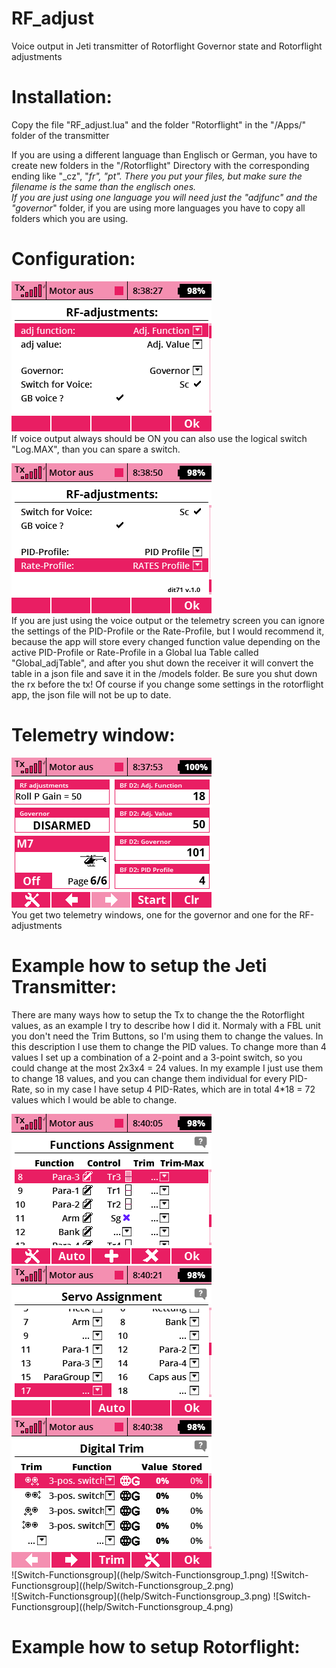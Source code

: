 # RF_adjust
Voice output in Jeti transmitter of Rotorflight Governor state and Rotorflight adjustments  

# Installation:      
Copy the file "RF_adjust.lua" and the folder "Rotorflight" in the "/Apps/" folder of the transmitter   

If you are using a different language than Englisch or German, you have to create new folders in the "/Rotorflight" Directory with the corresponding ending like "_cz", "_fr", "_pt".
There you put your files, but make sure the filename is the same than the englisch ones.  
If you are just using one language you will need just the "adjfunc_" and the "governor_" folder, if you are using more languages you have to copy all folders which you are using.

# Configuration:
![Configuration](help/Configuration.png)  
If voice output always should be ON you can also use the logical switch "Log.MAX", than you can spare a switch.

![Optinal Configuration](help/Optional-config.png)  
If you are just using the voice output or the telemetry screen you can ignore the settings of the PID-Profile or the Rate-Profile, but I would recommend it,
because the app will store every changed function value depending on the active PID-Profile or Rate-Profile in a Global lua Table called "Global_adjTable", and after you shut down the receiver it will convert the table in a json file and save it in the /models folder. Be sure you shut down the rx before the tx!
Of course if you change some settings in the rotorflight app, the json file will not be up to date.

# Telemetry window:
![Telemetry window](help/Telemetrie-screen.png)  
You get two telemetry windows, one for the governor and one for the RF-adjustments

# Example how to setup the Jeti Transmitter:
There are many ways how to setup the Tx to change the the Rotorflight values, as an example I try to describe how I did it.
Normaly with a FBL unit you don't need the Trim Buttons, so I'm using them to change the values. 
In this description I use them to change the PID values.
To change more than 4 values I set up a combination of a 2-point and a 3-point switch, so you could change at the most 2x3x4 = 24 values.
In my example I just use them to change 18 values, and you can change them individual for every PID-Rate, so in my case I have setup 4 PID-Rates, which are in total 4*18 = 72 values which I would be able to change.  

![Functions-assignment](help/Functions-assignment.png)
![Servo-Assignment](help/Servo-Assignment.png)  
![Digital-Trim](help/Digital-Trim.png)  
![Switch-Functionsgroup]((help/Switch-Functionsgroup_1.png)
![Switch-Functionsgroup]((help/Switch-Functionsgroup_2.png)  
![Switch-Functionsgroup]((help/Switch-Functionsgroup_3.png)
![Switch-Functionsgroup]((help/Switch-Functionsgroup_4.png)  

# Example how to setup Rotorflight:



